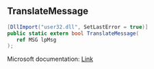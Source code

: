 ## TranslateMessage

```csharp
[DllImport("user32.dll", SetLastError = true)]
public static extern bool TranslateMessage(
   ref MSG lpMsg
);
```

Microsoft documentation: [Link](https://docs.microsoft.com/en-us/windows/win32/api/winuser/nf-winuser-translatemessage)
